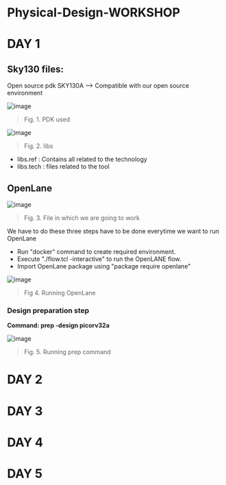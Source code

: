 # Physical-Design-WORKSHOP
# DAY 1
## Sky130 files:
Open source pdk SKY130A --> Compatible with our open source environment

![image](https://user-images.githubusercontent.com/100744116/183268944-43029356-e4f0-46db-9922-ba08413c745c.png)
> Fig. 1. PDK used

![image](https://user-images.githubusercontent.com/100744116/183269096-e2f2a30a-a1d5-4c0c-b06d-908bf0ca48b2.png)
> Fig. 2. libs

- libs.ref : Contains all related to the technology
- libs.tech : files related to the tool

## OpenLane

![image](https://user-images.githubusercontent.com/100744116/183269233-7f20ad46-fd67-477b-bcb4-b0e3153499ce.png)
> Fig. 3. File in which we are going to work

We have to do these three steps have to be done everytime we want to run OpenLane
+ Run "docker" command to create required environment.
+ Execute "./flow.tcl -interactive" to run the OpenLANE flow.
+ Import OpenLane package using "package require openlane"

![image](https://user-images.githubusercontent.com/100744116/183269415-5a4040eb-66fe-47d1-a8cd-0dbfe3dd9efc.png)
> Fig 4. Running OpenLane

### Design preparation step
**Command: prep -design picorv32a**

![image](https://user-images.githubusercontent.com/100744116/183269596-9a9b7ab4-ab17-4517-8859-657cd46b320a.png)
> Fig. 5. Running prep command



# DAY 2
# DAY 3
# DAY 4
# DAY 5
